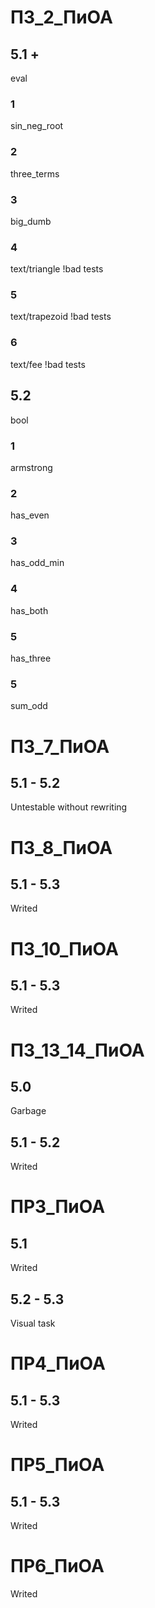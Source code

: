 # ПЗ_2_ПиОА
## 5.1 +
eval
### 1
sin_neg_root
### 2
three_terms
### 3
big_dumb
### 4
text/triangle
!bad tests
### 5
text/trapezoid
!bad tests
### 6
text/fee
!bad tests

## 5.2
bool
### 1 
armstrong
### 2
has_even
### 3
has_odd_min
### 4
has_both
### 5
has_three
### 5
sum_odd

# ПЗ_7_ПиОА
## 5.1 - 5.2
Untestable without rewriting

# ПЗ_8_ПиОА
## 5.1 - 5.3
Writed

# ПЗ_10_ПиОА
## 5.1 - 5.3
Writed

# ПЗ_13_14_ПиОА
## 5.0
Garbage

## 5.1 - 5.2
Writed

# ПР3_ПиОА
## 5.1
Writed

## 5.2 - 5.3
Visual task

# ПР4_ПиОА
## 5.1 - 5.3
Writed

# ПР5_ПиОА
## 5.1 - 5.3
Writed

# ПР6_ПиОА
Writed